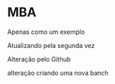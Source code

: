 # MBA



Apenas como um exemplo

Atualizando pela segunda vez

Alteração pelo Github

alteração criando uma nova banch